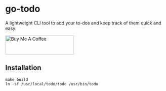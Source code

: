 # go-todo

A lightweight CLI tool to add your to-dos and keep track of them quick and easy.

<a href="https://www.buymeacoffee.com/mateuszilli" target="_blank"><img src="https://cdn.buymeacoffee.com/buttons/v2/default-blue.png" alt="Buy Me A Coffee" style="height: 60px !important;width: 217px !important;"></a>

## Installation
```
make build
ln -sf /usr/local/todo/todo /usr/bin/todo
```